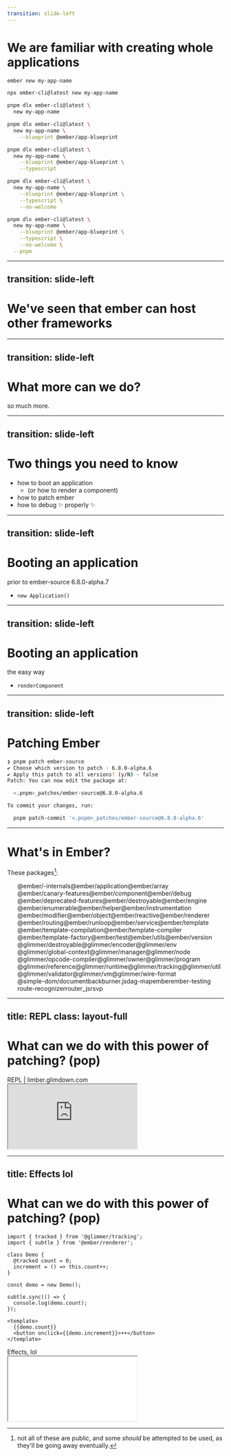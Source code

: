 ```yaml
---
transition: slide-left
---
```


# We are familiar with creating whole applications 

<div class="large-code content-top-left" v-click.hide="1">

```bash 
ember new my-app-name
```
</div>

<div class="large-code content-top-left" v-click.show="1" v-click.hide="2">

```bash 
npx ember-cli@latest new my-app-name
```

</div>

<div class="large-code content-top-left" v-click.show="2" v-click.hide="3">

```bash 
pnpm dlx ember-cli@latest \
  new my-app-name
```

</div>
<div class="large-code content-top-left" v-click.show="3" v-click.hide="4">

```bash 
pnpm dlx ember-cli@latest \
  new my-app-name \
	--blueprint @ember/app-blueprint
```

</div>
<div class="large-code content-top-left" v-click.show="4" v-click.hide="5">

```bash 
pnpm dlx ember-cli@latest \
  new my-app-name \
	--blueprint @ember/app-blueprint \
	--typescript
```

</div>

<div class="large-code content-top-left" v-click.show="5" v-click.hide="6">

```bash 
pnpm dlx ember-cli@latest \
  new my-app-name \
	--blueprint @ember/app-blueprint \
	--typescript \
	--no-welcome
```

</div>

<div class="large-code content-top-left" v-click.show="6">

```bash 
pnpm dlx ember-cli@latest \
  new my-app-name \
	--blueprint @ember/app-blueprint \
	--typescript \
	--no-welcome \
  --pnpm
```

</div>

<!-- 
		This is what we're all familiar with.
[click] Some may refer to this as "ember new", but over time, 
you perhaps, like me, have [click] developed [click] some [click] preferences
-->



---
transition: slide-left
---

# We've seen that ember can host other frameworks


<!--

Yesterday Nick demonstrated how we can make other frameworks in Ember.


-->


---
transition: slide-left
---

# What more can we do?

so much more.



---
transition: slide-left
---

# Two things you need to know

- how to boot an application
  - (or how to render a component)
- how to patch ember 
- how to debug ✨ properly ✨


---
transition: slide-left
---



# Booting an application

prior to ember-source 6.8.0-alpha.7

- `new Application()`


<!--
We don't always need new apis
-->

---
transition: slide-left
---

# Booting an application 

the easy way

- `renderComponent`

<!--

This is a new API, and is much simpler than the technique of making a whole application

-->

---
transition: slide-left
---


# Patching Ember

```bash
❯ pnpm patch ember-source
✔ Choose which version to patch · 6.8.0-alpha.6
✔ Apply this patch to all versions? (y/N) · false
Patch: You can now edit the package at:

  <.pnpm>_patches/ember-source@6.8.0-alpha.6

To commit your changes, run:

  pnpm patch-commit '<.pnpm>_patches/ember-source@6.8.0-alpha.6'

```

---

# What's in Ember?

These packages[^access-restricted]:

[^access-restricted]: not all of these are public, and some _should_ be attempted to be used, as they'll be going away eventually. 

<style>
  .wrapped-non-list {
	  ul {
		  display: flex;
		  flex-wrap: wrap;
		  li {
			  list-style: none;
		  }
	  }
  }
</style>

<div class="wrapped-non-list">

- @ember/-internals
- @ember/application
- @ember/array
- @ember/canary-features
- @ember/component
- @ember/debug
- @ember/deprecated-features
- @ember/destroyable
- @ember/engine
- @ember/enumerable
- @ember/helper
- @ember/instrumentation
- @ember/modifier
- @ember/object
- @ember/reactive
- @ember/renderer
- @ember/routing
- @ember/runloop
- @ember/service
- @ember/template
- @ember/template-compilation
- @ember/template-compiler
- @ember/template-factory
- @ember/test
- @ember/utils
- @ember/version
- @glimmer/destroyable
- @glimmer/encoder
- @glimmer/env
- @glimmer/global-context
- @glimmer/manager
- @glimmer/node
- @glimmer/opcode-compiler
- @glimmer/owner
- @glimmer/program
- @glimmer/reference
- @glimmer/runtime
- @glimmer/tracking
- @glimmer/util
- @glimmer/validator
- @glimmer/vm
- @glimmer/wire-format
- @simple-dom/document
- backburner.js
- dag-map
- ember
- ember-testing
- route-recognizer
- router_js
- rsvp

</div>

<!--

Quite a few.

-->

---
title: REPL
class: layout-full
---

# What can we do with this power of patching? (pop)

<div class="iframe-chrome">
	<div class="iframe-chrome-tab">
	  REPL | limber.glimdown.com
	</div>
	<iframe src="https://limber.glimdown.com/edit?c=JYWwDg9gTgLgBAYQuCA7Apq%2BAzKy4DkAAgOYA2oI6UA9AMbKQZYEDcAUKJLHAN5wwoAQzoBrdABM4AXzi58xcpWo1BI0cFQk27dnTJCAzobgAJdGTIQA6tDJT0ADxiYJJpCmbxe7OHCJqYpJwDACuWHAAvHAADBx%2BmnRQ6FQR0QAUAJRRAHwCABbAhgB0YREA1NEAjBy%2BcAA8LuAGLjl1fgCaEKFw%2BUIAbughFEFSMPlDAEahMDBocO18vONFpd1Y0rIwoOglun5%2B9dOz83Bo%2BsBikbzLhSWJyakwm20HBwgjoov1NMdzqK8GqoUmAWug2tJdE5uPAJOhsEJQmR4OZLDY7BIOEA&format=gjs&editor=60v&forceEditor=true"></iframe>
</div>		

<!--

This REPL here renders an ember app inside an ember app.

This is not an engine, because I needed the output side of the REPL to 
not share any app-wide state with the host application.

-->


---
title: Effects lol
---

# What can we do with this power of patching? (pop)


<div class="two-columns">

```gjs
import { tracked } from '@glimmer/tracking';
import { subtle } from '@ember/renderer';

class Demo {
  @tracked count = 0;
  increment = () => this.count++;
}

const demo = new Demo();

subtle.sync(() => {
  console.log(demo.count);
});

<template>
  {{demo.count}}
  <button onclick={{demo.increment}}>++</button>
</template>
```


<div class="iframe-chrome">
	<div class="iframe-chrome-tab">
	  Effects, lol 
	</div>
	<iframe src="/demos/effects/index.html"></iframe>
</div>		

</div>
